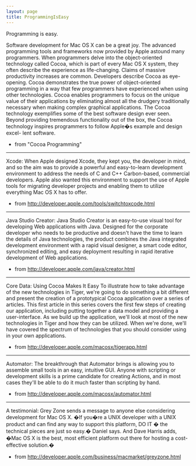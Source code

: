 ```yaml
---
layout: page
title: ProgrammingIsEasy
---
```


Programming is easy.

Software development for Mac OS X can be a great joy. The advanced programming 
tools and frameworks now provided by Apple astound many programmers. When 
programmers delve into the object-oriented technology called Cocoa, which is part 
of every Mac OS X system, they often describe the experience as life-changing. 
Claims of massive productivity increases are common. Developers describe Cocoa as 
eye-opening. Cocoa demonstrates the true power of object-oriented programming in 
a way that few programmers have experienced when using other technologies. 
Cocoa enables programmers to focus on the unique value of their applications by 
eliminating almost all the drudgery traditionally necessary when making complex 
graphical applications. The Cocoa technology exemplifies some of the best software 
design ever seen. Beyond providing tremendous functionality out of the box, the 
Cocoa technology inspires programmers to follow Apple�s example and design excel- 
lent software. 

- from "Cocoa Programming"
----
Xcode:
When Apple designed Xcode, they kept you, the developer in mind, and so the aim was to provide a powerful and easy-to-learn development environment to address the needs of C and C++ Carbon-based, commercial developers. Apple also wanted this environment to support the use of Apple tools for migrating developer projects and enabling them to utilize everything Mac OS X has to offer.

- from http://developer.apple.com/tools/switchtoxcode.html
----
Java Studio Creator:
Java Studio Creator is an easy-to-use visual tool for developing Web applications with Java. Designed for the corporate developer who needs to be productive and doesn't have the time to learn the details of Java technologies, the product combines the Java integrated development environment with a rapid visual designer, a smart code editor, synchronized editing, and easy deployment resulting in rapid iterative development of Web applications.

- from http://developer.apple.com/java/creator.html
----
Core Data:
Using Cocoa Makes It Easy
To illustrate how to take advantage of the new technologies in Tiger, we're going to do something a bit different and present the creation of a prototypical Cocoa application over a series of articles. This first article in this series covers the first few steps of creating our application, including putting together a data model and providing a user-interface. As we build up the application, we'll look at most of the new technologies in Tiger and how they can be utilized. When we're done, we'll have covered the spectrum of technologies that you should consider using in your own applications.

- from http://developer.apple.com/macosx/tigerapp.html
----
Automator:
The breakthrough that Automator brings is allowing you to assemble small tools in an easy, intuitive GUI. Anyone with scripting or development skills is a prime candidate for creating Actions, and in most cases they'll be able to do it much faster than scripting by hand.

- from http://developer.apple.com/macosx/automator.html
----
A testimonial:
Grey Zone sends a message to anyone else considering development for Mac OS X. �If you�re a UNIX developer with a UNIX product and can find any way to support this platform, DO IT � the technical pieces are just so easy.� Daniel says. And Dave Harris adds, �Mac OS X is the best, most efficient platform out there for hosting a cost-effective solution.�

- from http://developer.apple.com/business/macmarket/greyzone.html


